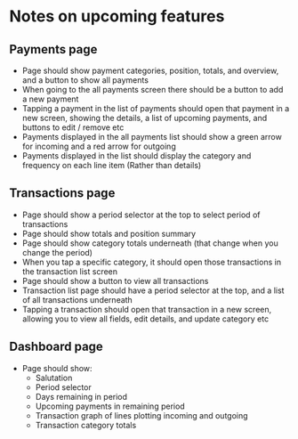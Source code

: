 # Notes on upcoming features

## Payments page

- Page should show payment categories, position, totals, and overview, and a button to show all payments
- When going to the all payments screen there should be a button to add a new payment
- Tapping a payment in the list of payments should open that payment in a new screen, showing the details, a list of upcoming payments, and buttons to edit / remove etc
- Payments displayed in the all payments list should show a green arrow for incoming and a red arrow for outgoing
- Payments displayed in the list should display the category and frequency on each line item (Rather than details)

## Transactions page

- Page should show a period selector at the top to select period of transactions
- Page should show totals and position summary
- Page should show category totals underneath (that change when you change the period)
- When you tap a specific category, it should open those transactions in the transaction list screen
- Page should show a button to view all transactions
- Transaction list page should have a period selector at the top, and a list of all transactions underneath
- Tapping a transaction should open that transaction in a new screen, allowing you to view all fields, edit details, and update category etc

## Dashboard page

- Page should show:
  - Salutation
  - Period selector
  - Days remaining in period
  - Upcoming payments in remaining period
  - Transaction graph of lines plotting incoming and outgoing
  - Transaction category totals
